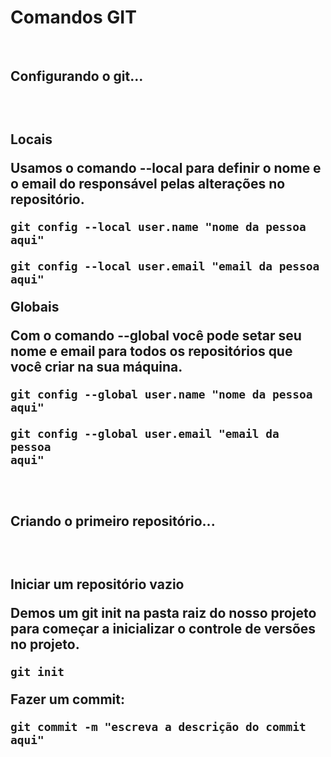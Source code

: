 <h1>Comandos GIT</h1>

<br>

<section>
<h2>Configurando o git...<h2>

<br>

<description>Locais</description>

Usamos o comando --local para definir o nome e o email do responsável pelas alterações no repositório.

<code>git config --local user.name "nome da pessoa aqui"</code>

<code>git config --local user.email "email da pessoa aqui"</code>

<description>Globais</description>

Com o comando --global você pode setar seu nome e email para todos os repositórios que você criar na sua máquina.

<code>git config --global user.name "nome da pessoa aqui"</code>

<code>git config --global user.email "email da pessoa aqui"</code>

<br>

<h2>Criando o primeiro repositório...<h2>

<br>

<section>

<description>Iniciar um repositório vazio</description>

Demos um git init na pasta raiz do nosso projeto para começar a inicializar o controle de versões no projeto.

<code>git init</code>

<description>Fazer um commit:</description>

<code>git commit -m "escreva a descrição do commit aqui"</code>

</section>

</main>
